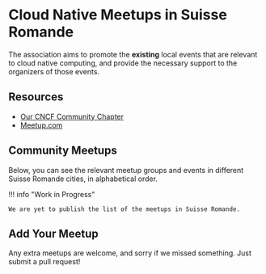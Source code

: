 # Cloud Native Meetups in Suisse Romande

The association aims to promote the **existing** local events that are relevant to cloud native computing,
and provide the necessary support to the organizers of those events.

## Resources

* [Our CNCF Community Chapter](https://community.cncf.io/cloud-native-suisse-romande/)
* [Meetup.com](https://www.meetup.com/fr-FR/cloud-native-romandie/)

## Community Meetups

Below, you can see the relevant meetup groups and events in different Suisse Romande cities,
in alphabetical order.


!!! info "Work in Progress"

    We are yet to publish the list of the meetups in Suisse Romande.

## Add Your Meetup

Any extra meetups are welcome, and sorry if we missed something.
Just submit a pull request!
